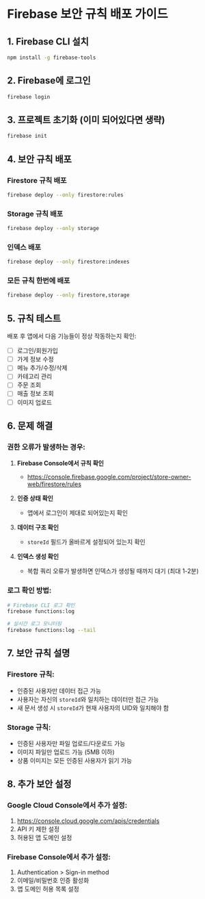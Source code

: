 # Firebase 보안 규칙 배포 가이드

## 1. Firebase CLI 설치

```bash
npm install -g firebase-tools
```

## 2. Firebase에 로그인

```bash
firebase login
```

## 3. 프로젝트 초기화 (이미 되어있다면 생략)

```bash
firebase init
```

## 4. 보안 규칙 배포

### Firestore 규칙 배포
```bash
firebase deploy --only firestore:rules
```

### Storage 규칙 배포
```bash
firebase deploy --only storage
```

### 인덱스 배포
```bash
firebase deploy --only firestore:indexes
```

### 모든 규칙 한번에 배포
```bash
firebase deploy --only firestore,storage
```

## 5. 규칙 테스트

배포 후 앱에서 다음 기능들이 정상 작동하는지 확인:

- [ ] 로그인/회원가입
- [ ] 가게 정보 수정
- [ ] 메뉴 추가/수정/삭제
- [ ] 카테고리 관리
- [ ] 주문 조회
- [ ] 매출 정보 조회
- [ ] 이미지 업로드

## 6. 문제 해결

### 권한 오류가 발생하는 경우:

1. **Firebase Console에서 규칙 확인**
   - https://console.firebase.google.com/project/store-owner-web/firestore/rules

2. **인증 상태 확인**
   - 앱에서 로그인이 제대로 되어있는지 확인

3. **데이터 구조 확인**
   - `storeId` 필드가 올바르게 설정되어 있는지 확인

4. **인덱스 생성 확인**
   - 복합 쿼리 오류가 발생하면 인덱스가 생성될 때까지 대기 (최대 1-2분)

### 로그 확인 방법:

```bash
# Firebase CLI 로그 확인
firebase functions:log

# 실시간 로그 모니터링
firebase functions:log --tail
```

## 7. 보안 규칙 설명

### Firestore 규칙:
- 인증된 사용자만 데이터 접근 가능
- 사용자는 자신의 `storeId`와 일치하는 데이터만 접근 가능
- 새 문서 생성 시 `storeId`가 현재 사용자의 UID와 일치해야 함

### Storage 규칙:
- 인증된 사용자만 파일 업로드/다운로드 가능
- 이미지 파일만 업로드 가능 (5MB 이하)
- 상품 이미지는 모든 인증된 사용자가 읽기 가능

## 8. 추가 보안 설정

### Google Cloud Console에서 추가 설정:
1. https://console.cloud.google.com/apis/credentials
2. API 키 제한 설정
3. 허용된 앱 도메인 설정

### Firebase Console에서 추가 설정:
1. Authentication > Sign-in method
2. 이메일/비밀번호 인증 활성화
3. 앱 도메인 허용 목록 설정 